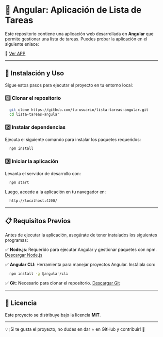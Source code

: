 # 📌 Angular: Aplicación de Lista de Tareas

Este repositorio contiene una aplicación web desarrollada en **Angular** que permite gestionar una lista de tareas. Puedes probar la aplicación en el siguiente enlace:

🔗 [Ver APP](https://listar-tareas-angular.netlify.app/)

---

## 🚀 Instalación y Uso

Sigue estos pasos para ejecutar el proyecto en tu entorno local:

### 1️⃣ Clonar el repositorio
```sh
  git clone https://github.com/tu-usuario/lista-tareas-angular.git
  cd lista-tareas-angular
```

### 2️⃣ Instalar dependencias
Ejecuta el siguiente comando para instalar los paquetes requeridos:
```sh
  npm install
```

### 3️⃣ Iniciar la aplicación
Levanta el servidor de desarrollo con:
```sh
  npm start
```
Luego, accede a la aplicación en tu navegador en:
```
  http://localhost:4200/
```

---

## 📋 Requisitos Previos
Antes de ejecutar la aplicación, asegúrate de tener instalados los siguientes programas:

✅ **Node.js**: Requerido para ejecutar Angular y gestionar paquetes con npm. [Descargar Node.js](https://nodejs.org/)

✅ **Angular CLI**: Herramienta para manejar proyectos Angular. Instálala con:
```sh
  npm install -g @angular/cli
```

✅ **Git**: Necesario para clonar el repositorio. [Descargar Git](https://git-scm.com/)

---

## 📜 Licencia
Este proyecto se distribuye bajo la licencia **MIT**.

---

💡 ¡Si te gusta el proyecto, no dudes en dar ⭐ en GitHub y contribuir! 🚀


